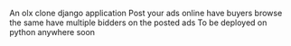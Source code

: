 An olx clone django application
Post your ads online have buyers browse the same
have multiple bidders on the posted ads
To be deployed on python anywhere soon
